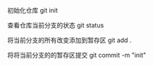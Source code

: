初始化仓库
git init

查看仓库当前分支的状态
git status  

将当前分支的所有改变添加到暂存区
git add .  

将将当前分支的的暂存区提交
git commit -m "init"